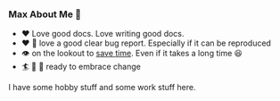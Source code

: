 ### Max About Me 👋
- ❤️ Love good docs. Love writing good docs.
- :heart: 🐛 love a good clear bug report. Especially if it can be reproduced 
- 👁️ on the lookout to [save time](https://xkcd.com/1205/). Even if it takes a long time 😆
- 🏄 🤖 🌊 ready to embrace change

I have some hobby stuff and some work stuff here. 
